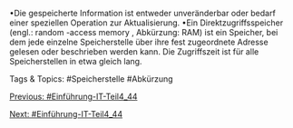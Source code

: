 •Die gespeicherte Information ist entweder unveränderbar oder bedarf einer speziellen 
Operation zur Aktualisierung.
•Ein Direktzugriffsspeicher (engl.: random -access memory , Abkürzung: RAM) ist ein Speicher, 
bei dem jede einzelne Speicherstelle über ihre fest zugeordnete Adresse gelesen oder 
beschrieben werden kann. Die Zugriffszeit ist für alle Speicherstellen in etwa gleich lang.

   Tags & Topics:
   #Speicherstelle
   #Abkürzung

[Previous: #Einführung-IT-Teil4_44](Einführung-IT-Teil4_44.md)

[Next: #Einführung-IT-Teil4_44](Einführung-IT-Teil4_44.md)